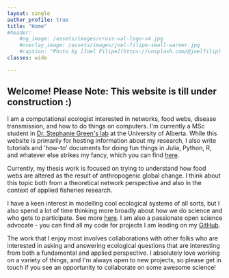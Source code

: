 ```yaml
---
layout: single
author_profile: true
title: "Home"
#header:
    #og_image: /assets/images/cross-val-logo-v4.jpg
    #overlay_image: /assets/images/joel-filipe-small-warmer.jpg
    #caption: "Photo by [Joel Filipe](https://unsplash.com/@joelfilip) on [Unsplash](https://unsplash.com)"
classes: wide

---
```


## Welcome! **Please Note: This website is till under construction :)**

I am a computational ecologist interested in networks, food webs, disease transmission, and how to do things on computers. I'm currently a MSc student in [Dr. Stephanie Green's lab](https://greenlab.ca/about/) at the University of Alberta. While this website is primarily for hosting information about my research, I also write tutorials and 'how-to' documents for doing fun things in Julia, Python, R, and whatever else strikes my fancy, which you can find [here](/software/).

Currently, my thesis work is focused on trying to understand how food webs are altered as the result of anthropogenic global change. I think about this topic both from a theoretical network perspective and also in the context of applied fisheries research. 

I have a keen interest in modelling cool ecological systems of all sorts, but I also spend a lot of time thinking more broadly about how we do science and who gets to participate. See more [here](/research/). I am also a passionate open science advocate - you can find all my code for projects I am leading on my [GitHub](https://github.com/colebrookson).

The work that I enjoy most involves collaborations with other folks who are interested in asking and answering ecological questions that are interesting from both a fundamental and applied perspective. I absolutely love working on a variety of things, and I'm always open to new projects, so please get in touch if you see an opportunity to collaborate on some awesome science!

